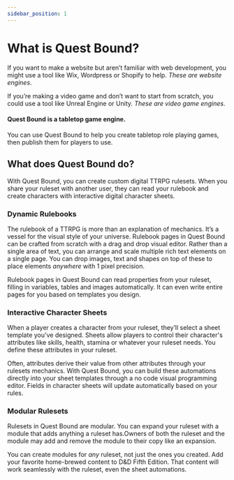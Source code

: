 ```yaml
---
sidebar_position: 1
---
```


# What is Quest Bound?

If you want to make a website but aren’t familiar with web development, you might use a tool like Wix, Wordpress or Shopify to help. _These are website engines_.

If you’re making a video game and don’t want to start from scratch, you could use a tool like Unreal Engine or Unity. _These are video game engines_.

#### Quest Bound is a tabletop game engine.

You can use Quest Bound to help you create tabletop role playing games, then publish them for players to use.

## What does Quest Bound do?

With Quest Bound, you can create custom digital TTRPG rulesets. When you share your ruleset with another user, they can read your rulebook and create characters with interactive digital character sheets.

### Dynamic Rulebooks

The rulebook of a TTRPG is more than an explanation of mechanics. It’s a vessel for the visual style of your universe. Rulebook pages in Quest Bound can be crafted from scratch with a drag and drop visual editor. Rather than a single area of text, you can arrange and scale multiple rich text elements on a single page. You can drop images, text and shapes on top of these to place elements _anywhere_ with 1 pixel precision.

Rulebook pages in Quest Bound can read properties from your ruleset, filling in variables, tables and images automatically. It can even write entire pages for you based on templates you design.

### Interactive Character Sheets

When a player creates a character from your ruleset, they’ll select a sheet template you've designed. Sheets allow players to control their character's attributes like skills, health, stamina or whatever your ruleset needs. You define these attributes in your ruleset.

Often, attributes derive their value from other attributes through your rulesets mechanics. With Quest Bound, you can build these automations directly into your sheet templates through a no code visual programming editor. Fields in character sheets will update automatically based on your rules.

### Modular Rulesets

Rulesets in Quest Bound are modular. You can expand your ruleset with a module that adds anything a ruleset has.Owners of both the ruleset and the module may add and remove the module to their copy like an expansion.

You can create modules for _any_ ruleset, not just the ones you created. Add your favorite home-brewed content to D&D Fifth Edition. That content will work seamlessly with the ruleset, even the sheet automations.
